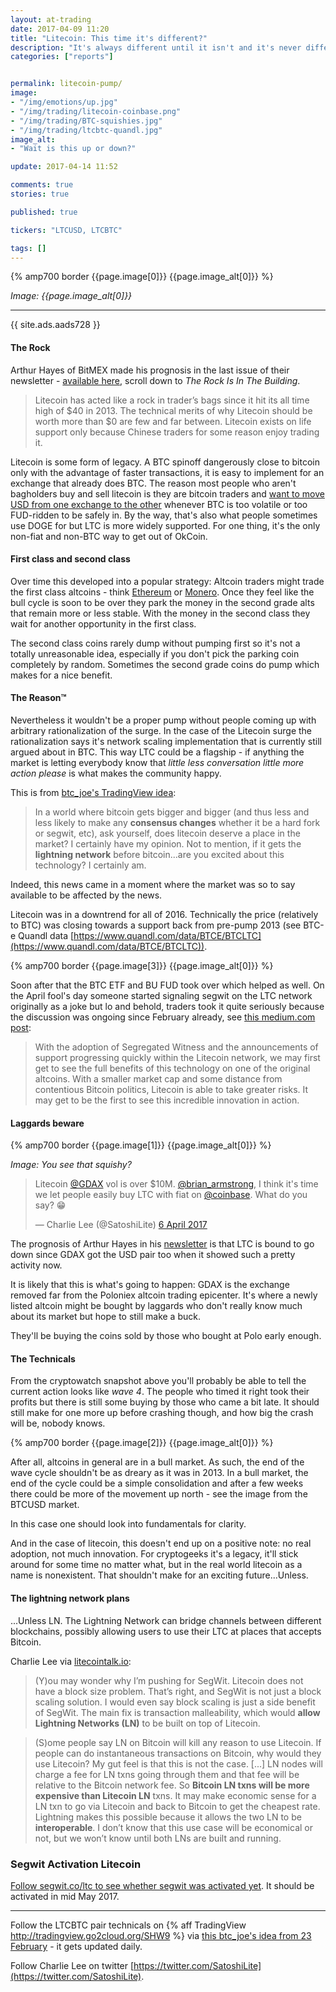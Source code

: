 ```yaml
---
layout: at-trading
date: 2017-04-09 11:20
title: "Litecoin: This time it's different?"
description: "It's always different until it isn't and it's never different until it is."
categories: ["reports"]


permalink: litecoin-pump/
image:
- "/img/emotions/up.jpg"
- "/img/trading/litecoin-coinbase.png"
- "/img/trading/BTC-squishies.jpg"
- "/img/trading/ltcbtc-quandl.jpg"
image_alt:
- "Wait is this up or down?"

update: 2017-04-14 11:52

comments: true
stories: true

published: true

tickers: "LTCUSD, LTCBTC"

tags: []
---
```


{% amp700 border {{page.image[0]}} {{page.image_alt[0]}} %}

_Image: {{page.image_alt[0]}}_

________________________


{{ site.ads.aads728 }}

#### The Rock

Arthur Hayes of BitMEX made his prognosis in the last issue of their newsletter - [available here](http://us3.campaign-archive1.com/?u=db45c09bdf20e1866bb32123f&id=256c134334), scroll down to *The Rock Is In The Building*.

> Litecoin has acted like a rock in trader’s bags since it hit its all time high of $40 in 2013. The technical merits of why Litecoin should be worth more than $0 are few and far between. Litecoin exists on life support only because Chinese traders for some reason enjoy trading it.

Litecoin is some form of legacy. A BTC spinoff dangerously close to bitcoin only with the advantage of faster transactions, it is easy to implement for an exchange that already does BTC. The reason most people who aren't bagholders buy and sell litecoin is they are bitcoin traders and [want to move USD from one exchange to the other](/altcoin-exchanges/) whenever BTC is too volatile or too FUD-ridden to be safely in. By the way, that's also what people sometimes use DOGE for but LTC is more widely supported. For one thing, it's the only non-fiat and non-BTC way to get out of OkCoin.   

#### First class and second class

Over time this developed into a popular strategy: Altcoin traders might trade the first class altcoins - think [Ethereum](/coin/eth/) or [Monero](/coin/xmr/). Once they feel like the bull cycle is soon to be over they park the money in the second grade alts that remain more or less stable. With the money in the second class they wait for another opportunity in the first class.

The second class coins rarely dump without pumping first so it's not a totally unreasonable idea, especially if you don't pick the parking coin completely by random. Sometimes the second grade coins do pump which makes for a nice benefit.

#### The Reason&trade;

Nevertheless it wouldn't be a proper pump without people coming up with arbitrary rationalization of the surge. In the case of the Litecoin surge the rationalization says it's network scaling implementation that is currently still argued about in BTC. This way LTC could be a flagship - if anything the market is letting everybody know that *little less conversation little more action please* is what makes the community happy.

This is from [btc_joe's TradingView idea](https://www.tradingview.com/chart/LTCBTC/cFRt8jgX-LTC-BTC-this-time-is-different-lol/):

> In a world where bitcoin gets bigger and bigger (and thus less and less likely to make any **consensus changes** whether it be a hard fork or segwit, etc), ask yourself, does litecoin deserve a place in the market? I certainly have my opinion.  Not to mention, if it gets the **lightning network** before bitcoin...are you excited about this technology? I certainly am.

Indeed, this news came in a moment where the market was so to say available to be affected by the news.

Litecoin was in a downtrend for all of 2016. Technically the price (relatively to BTC) was closing towards a support back from pre-pump 2013 (see BTC-e Quandl data [https://www.quandl.com/data/BTCE/BTCLTC](https://www.quandl.com/data/BTCE/BTCLTC)).

{% amp700 border {{page.image[3]}} {{page.image_alt[0]}} %}

Soon after that the BTC ETF and BU FUD took over which helped as well. On the April fool's day someone started signaling segwit on the LTC network originally as a joke but lo and behold, traders took it quite seriously because the discussion was ongoing since February already, see [this medium.com post](https://medium.com/@thecryptoconomy/the-barely-discussed-incredible-benefit-of-the-lightning-network-4ce82c75eb58):

> With the adoption of Segregated Witness and the announcements of support progressing quickly within the Litecoin network, we may first get to see the full benefits of this technology on one of the original altcoins. With a smaller market cap and some distance from contentious Bitcoin politics, Litecoin is able to take greater risks. It may get to be the first to see this incredible innovation in action.

#### Laggards beware

{% amp700 border {{page.image[1]}} {{page.image_alt[0]}} %}

_Image: You see that squishy?_


<blockquote><p lang="en" dir="ltr">Litecoin <a href="https://twitter.com/GDAX">@GDAX</a> vol is over $10M. <a href="https://twitter.com/brian_armstrong">@brian_armstrong</a>, I think it&#39;s time we let people easily buy LTC with fiat on <a href="https://twitter.com/coinbase">@coinbase</a>. What do you say? 😁</p>&mdash; Charlie Lee (@SatoshiLite) <a href="https://twitter.com/SatoshiLite/status/849792340357029888">6 April 2017</a></blockquote>

The prognosis of Arthur Hayes in his [newsletter](http://us3.campaign-archive1.com/?u=db45c09bdf20e1866bb32123f&id=256c134334) is that LTC is bound to go down since GDAX got the USD pair too when it showed such a pretty activity now.

It is likely that this is what's going to happen: GDAX is the exchange removed far from the Poloniex altcoin trading epicenter. It's where a newly listed altcoin might be bought by laggards who don't really know much about its market but hope to still make a buck.

They'll be buying the coins sold by those who bought at Polo early enough.

#### The Technicals

From the cryptowatch snapshot above you'll probably be able to tell the current action looks like *wave 4*. The people who timed it right took their profits but there is still some buying by those who came a bit late. It should still make for one more up before crashing though, and how big the crash will be, nobody knows.

{% amp700 border {{page.image[2]}} {{page.image_alt[0]}} %}

After all, altcoins in general are in a bull market. As such, the end of the wave cycle shouldn't be as dreary as it was in 2013. In a bull market, the end of the cycle could be a simple consolidation and after a few weeks there could be more of the movement up north - see the image from the BTCUSD market.

In this case one should look into fundamentals for clarity.

And in the case of litecoin, this doesn't end up on a positive note: no real adoption, not much innovation. For cryptogeeks it's a legacy, it'll stick around for some time no matter what, but in the real world litecoin as a name is nonexistent. That shouldn't make for an exciting future...Unless.

#### The lightning network plans

...Unless LN. The Lightning Network can bridge channels between different blockchains, possibly allowing users to use their LTC at places that accepts Bitcoin.

Charlie Lee via [litecointalk.io](https://litecointalk.io/t/my-vision-for-segwit-and-lightning-networks-on-litecoin-and-bitcoin-by-charlie-lee/600):

> (Y)ou may wonder why I’m pushing for SegWit. Litecoin does not have a block size problem. That’s right, and SegWit is not just a block scaling solution. I would even say block scaling is just a side benefit of SegWit. The main fix is transaction malleability, which would **allow Lightning Networks (LN)** to be built on top of Litecoin.

> (S)ome people say LN on Bitcoin will kill any reason to use Litecoin. If people can do instantaneous transactions on Bitcoin, why would they use Litecoin? My gut feel is that this is not the case. [...] LN nodes will charge a fee for LN txns going through them and that fee will be relative to the Bitcoin network fee. So **Bitcoin LN txns will be more expensive than Litecoin LN** txns. It may make economic sense for a LN txn to go via Litecoin and back to Bitcoin to get the cheapest rate. Lightning makes this possible because it allows the two LN to be **interoperable**. I don’t know that this use case will be economical or not, but we won’t know until both LNs are built and running.

### Segwit Activation Litecoin

[Follow segwit.co/ltc to see whether segwit was activated yet](http://segwit.co/ltc). It should be activated in mid May 2017.


________________________

Follow the LTCBTC pair technicals on {% aff TradingView http://tradingview.go2cloud.org/SHW9 %} via [this btc_joe's idea from 23 February](https://www.tradingview.com/chart/LTCBTC/cFRt8jgX-LTC-BTC-this-time-is-different-lol/) - it gets updated daily.

Follow Charlie Lee on twitter [https://twitter.com/SatoshiLite](https://twitter.com/SatoshiLite).
